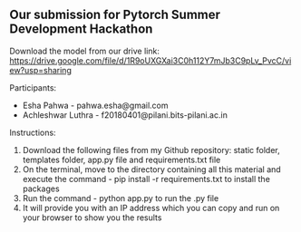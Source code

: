 <h2> Our submission for Pytorch Summer Development Hackathon </h2>

Download the model from our drive link: https://drive.google.com/file/d/1R9oUXGXai3C0h112Y7mJb3C9pLv_PvcC/view?usp=sharing

Participants:
<ul>
  <li>Esha Pahwa - pahwa.esha@gmail.com </li>
  <li>Achleshwar Luthra - f20180401@pilani.bits-pilani.ac.in</li>
</ul>

Instructions:
<ol>
  <li>Download the following files from my Github repository: static folder, templates folder, app.py file and requirements.txt file</li>
  <liDownload the model which has all parameter values using the Google drive link  in the README.md file and store it in the folder called 'models'</li>
  <li>On the terminal, move to the directory containing all this material and execute the command - pip install -r requirements.txt to install the packages </li>
  <li>Run the command - python app.py to run the .py file </li>
  <li>It will provide you with an IP address which you can copy and run on your browser to show you the results </li>
</ol>
